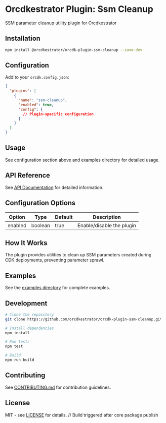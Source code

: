 # Orcdkestrator Plugin: Ssm Cleanup

SSM parameter cleanup utility plugin for Orcdkestrator

## Installation

```bash
npm install @orcdkestrator/orcdk-plugin-ssm-cleanup --save-dev
```

## Configuration

Add to your `orcdk.config.json`:

```json
{
  "plugins": [
    {
      "name": "ssm-cleanup",
      "enabled": true,
      "config": {
        // Plugin-specific configuration
      }
    }
  ]
}
```

## Usage

See configuration section above and examples directory for detailed usage.

## API Reference

See [API Documentation](docs/api.md) for detailed information.

## Configuration Options

| Option | Type | Default | Description |
|--------|------|---------|-------------|
| enabled | boolean | true | Enable/disable the plugin |



## How It Works

The plugin provides utilities to clean up SSM parameters created during CDK deployments, preventing parameter sprawl.

## Examples

See the [examples directory](docs/examples/) for complete examples.

## Development

```bash
# Clone the repository
git clone https://github.com/orcdkestrator/orcdk-plugin-ssm-cleanup.git

# Install dependencies
npm install

# Run tests
npm test

# Build
npm run build
```

## Contributing

See [CONTRIBUTING.md](CONTRIBUTING.md) for contribution guidelines.

## License

MIT - see [LICENSE](LICENSE) for details.
// Build triggered after core package publish
